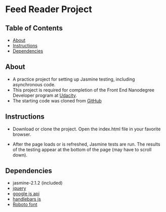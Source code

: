 # Feed Reader Project

## Table of Contents

* [About](#about)
* [Instructions](#instructions)
* [Dependencies](#dependencies)

## About

* A practice project for setting up Jasmine testing, including asynchronous code.
* This project is required for completion of the Front End Nanodegree Developer program at [Udacity](udacity.com).
* The starting code was cloned from [GitHub](https://github.com/udacity/frontend-nanodegree-feedreader.git)

## Instructions

* Download or clone the project. Open the index.html file in your favorite browser.

* After the page loads or is refreshed, Jasmine tests are run. The results of the testing appear at the bottom of the page (may have to scroll down).

## Dependencies

* jasmine-2.1.2 (included)
* [jquery](http://ajax.googleapis.com/ajax/libs/jquery/2.1.1/jquery.min.js)
* [google js api](http://google.com/jsapi)
* [handlebars js](http://cdn.jsdelivr.net/handlebarsjs/2.0.0/handlebars.min.js)
* [Roboto font](http://fonts.googleapis.com/css?family=Roboto:400,100,300,700)
